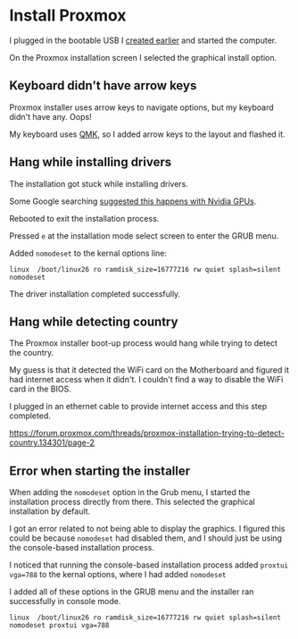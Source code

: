 # Install Proxmox

I plugged in the bootable USB I [created earlier](./0001-create-bootable-proxmox-usb.md) and started the computer.

On the Proxmox installation screen I selected the graphical install option.

## Keyboard didn't have arrow keys

Proxmox installer uses arrow keys to navigate options,
but my keyboard didn't have any.
Oops!

My keyboard uses [QMK](https://qmk.fm/), so I added arrow keys to the layout and flashed it.

## Hang while installing drivers

The installation got stuck while installing drivers.

Some Google searching [suggested this happens with Nvidia GPUs](https://www.reddit.com/r/Proxmox/comments/13yx19m/install_help_proxmox_stuck_during_hardware_driver/).

Rebooted to exit the installation process.

Pressed `e` at the installation mode select screen to enter the GRUB menu.

Added `nomodeset` to the kernal options line:

```
linux  /boot/linux26 ro ramdisk_size=16777216 rw quiet splash=silent nomodeset
```

The driver installation completed successfully.

## Hang while detecting country

The Proxmox installer boot-up process would hang while trying to detect the country.

My guess is that it detected the WiFi card on the Motherboard and figured it had internet access when it didn't.
I couldn't find a way to disable the WiFi card in the BIOS.

I plugged in an ethernet cable to provide internet access and this step completed.

https://forum.proxmox.com/threads/proxmox-installation-trying-to-detect-country.134301/page-2

## Error when starting the installer

When adding the `nomodeset` option in the Grub menu,
I started the installation process directly from there.
This selected the graphical installation by default.

I got an error related to not being able to display the graphics.
I figured this could be because `nomodeset` had disabled them,
and I should just be using the console-based installation process.

I noticed that running the console-based installation process added `proxtui vga=788` to the kernal options,
where I had added `nomodeset`

I added all of these options in the GRUB menu and the installer ran successfully in console mode.

```
linux  /boot/linux26 ro ramdisk_size=16777216 rw quiet splash=silent nomodeset proxtui vga=788
```
